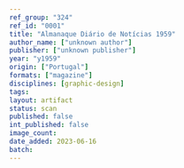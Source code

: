 ```yaml
---
ref_group: "324"
ref_id: "0001"
title: "Almanaque Diário de Notícias 1959"
author_name: ["unknown author"]
publisher: ["unknown publisher"]
year: "y1959"
origin: ["Portugal"]
formats: ["magazine"]
disciplines: [graphic-design]
tags:
layout: artifact
status: scan
published: false
int_published: false
image_count:
date_added: 2023-06-16
batch:
---
```

